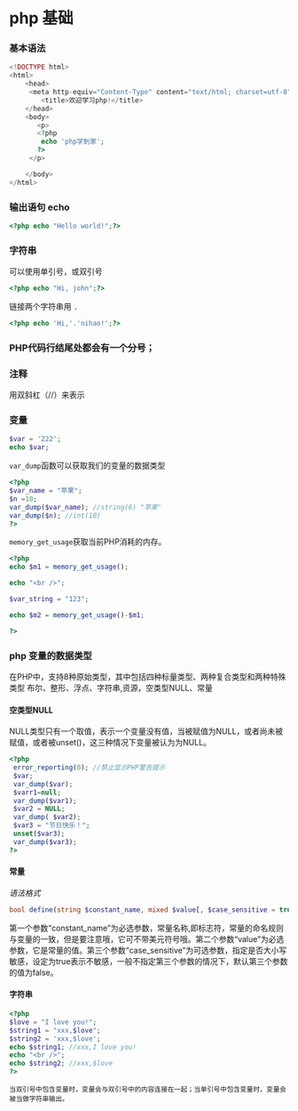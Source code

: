 # php 基础

### 基本语法
```php
<!DOCTYPE html>
<html>
    <head>
     <meta http-equiv="Content-Type" content="text/html; charset=utf-8">
        <title>欢迎学习php!</title>
    </head>
	<body>
       <p>
       <?php
        echo 'php学到家';
       ?>
     </p>

	</body>
</html>
```
### 输出语句 echo

```php
<?php echo "Hello world!";?>
```

### 字符串
可以使用单引号，或双引号
```php
<?php echo "Hi, john";?>
```
链接两个字符串用 `.`

```php
<?php echo 'Hi,'.'nihao!';?>
```

### PHP代码行结尾处都会有一个分号；

### 注释
用双斜杠（//）来表示

### 变量

```php
$var = '222';
echo $var;
```
`var_dump`函数可以获取我们的变量的数据类型

```php
<?php
$var_name = "苹果";
$n =10;
var_dump($var_name); //string(6) "苹果"
var_dump($n); //int(10)
?>
```

`memory_get_usage`获取当前PHP消耗的内存。

```php
<?php
echo $m1 = memory_get_usage();

echo "<br />";

$var_string = "123";

echo $m2 = memory_get_usage()-$m1;

?>
```

### php 变量的数据类型

在PHP中，支持8种原始类型，其中包括四种标量类型、两种复合类型和两种特殊类型
布尔、整形、浮点、字符串,资源，空类型NULL、常量

#### 空类型NULL
NULL类型只有一个取值，表示一个变量没有值，当被赋值为NULL，或者尚未被赋值，或者被unset()，这三种情况下变量被认为为NULL。

```php
<?php
 error_reporting(0); //禁止显示PHP警告提示
 $var;
 var_dump($var);
 $varr1=null;
 var_dump($var1);
 $var2 = NULL;
 var_dump( $var2);
 $var3 = "节日快乐！";
 unset($var3);
 var_dump($var3);
?>
```

#### 常量
*语法格式*

```php
bool define(string $constant_name, mixed $value[, $case_sensitive = true])
```

第一个参数“constant_name”为必选参数，常量名称,即标志符，常量的命名规则与变量的一致，但是要注意哦，它可不带美元符号哦。第二个参数“value”为必选参数，它是常量的值。第三个参数“case_sensitive”为可选参数，指定是否大小写敏感，设定为true表示不敏感，一般不指定第三个参数的情况下，默认第三个参数的值为false。

#### 字符串
```php
<?php
$love = "I love you!";
$string1 = "xxx,$love";
$string2 = 'xxx,$love';
echo $string1; //xxx,I love you!
echo "<br />";
echo $string2; //xxx,$love
?>
```

`当双引号中包含变量时，变量会与双引号中的内容连接在一起；当单引号中包含变量时，变量会被当做字符串输出。`

